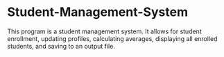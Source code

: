 # Student-Management-System
This program is a student management system. It allows for student enrollment, updating profiles, calculating averages, displaying all enrolled students, and saving to an output file.
